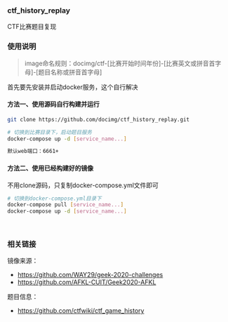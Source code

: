 ### ctf_history_replay
CTF比赛题目复现
<br/>

### 使用说明

> image命名规则：docimg/ctf-[比赛开始时间年份]-[比赛英文或拼音首字母]-[题目名称或拼音首字母]

首先要先安装并启动docker服务，这个自行解决

#### 方法一、使用源码自行构建并运行

```bash
git clone https://github.com/docimg/ctf_history_replay.git

# 切换到比赛目录下，启动题目服务
docker-compose up -d [service_name...]

默认web端口：6661+
```

#### 方法二、使用已经构建好的镜像

不用clone源码，只复制docker-compose.yml文件即可
```bash
# 切换到docker-compose.yml目录下
docker-compose pull [service_name...]
docker-compose up -d [service_name...]
```
<br/>

### 相关链接

镜像来源：
- https://github.com/WAY29/geek-2020-challenges
- https://github.com/AFKL-CUIT/Geek2020-AFKL

题目信息：
- https://github.com/ctfwiki/ctf_game_history
